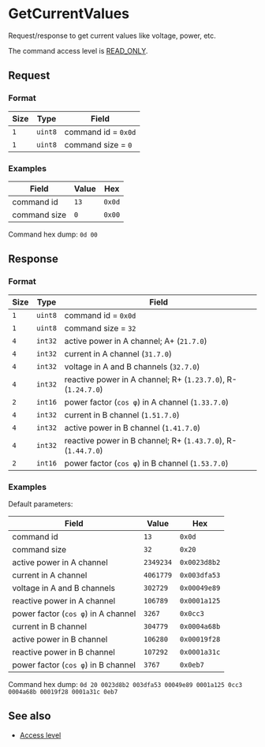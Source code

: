# GetCurrentValues

Request/response to get current values like voltage, power, etc.

The command access level is [READ_ONLY](../basics.md#command-access-level).


## Request

### Format

| Size | Type    | Field               |
| ---- | ------- | ------------------- |
| `1`  | `uint8` | command id = `0x0d` |
| `1`  | `uint8` | command size = `0`  |

### Examples

| Field        | Value | Hex    |
| ------------ | ----- | ------ |
| command id   | `13`  | `0x0d` |
| command size | `0`   | `0x00` |

Command hex dump: `0d 00`


## Response

### Format

| Size | Type    | Field                                                         |
| ---- | ------- | ------------------------------------------------------------- |
| `1`  | `uint8` | command id = `0x0d`                                           |
| `1`  | `uint8` | command size = `32`                                           |
| `4`  | `int32` | active power in A channel; A+ (`21.7.0`)                      |
| `4`  | `int32` | current in A channel (`31.7.0`)                               |
| `4`  | `int32` | voltage in A and B channels (`32.7.0`)                        |
| `4`  | `int32` | reactive power in A channel; R+ (`1.23.7.0`), R- (`1.24.7.0`) |
| `2`  | `int16` | power factor (`cos φ`) in A channel (`1.33.7.0`)              |
| `4`  | `int32` | current in B channel (`1.51.7.0`)                             |
| `4`  | `int32` | active power in B channel (`1.41.7.0`)                        |
| `4`  | `int32` | reactive power in B channel; R+ (`1.43.7.0`), R- (`1.44.7.0`) |
| `2`  | `int16` | power factor (`cos φ`) in B channel (`1.53.7.0`)              |

### Examples

Default parameters:

| Field                                | Value     | Hex          |
| ------------------------------------ | --------- | ------------ |
| command id                           | `13`      | `0x0d`       |
| command size                         | `32`      | `0x20`       |
| active power in A channel            | `2349234` | `0x0023d8b2` |
| current in A channel                 | `4061779` | `0x003dfa53` |
| voltage in A and B channels          | `302729`  | `0x00049e89` |
| reactive power in A channel          | `106789`  | `0x0001a125` |
| power factor (`cos φ`) in  A channel | `3267`    | `0x0cc3`     |
| current in B channel                 | `304779`  | `0x0004a68b` |
| active power in B channel            | `106280`  | `0x00019f28` |
| reactive power in B channel          | `107292`  | `0x0001a31c` |
| power factor (`cos φ`) in B channel  | `3767`    | `0x0eb7`     |

Command hex dump: `0d 20 0023d8b2 003dfa53 00049e89 0001a125 0cc3 0004a68b 00019f28 0001a31c 0eb7`


## See also

* [Access level](../basics.md#command-access-level)
